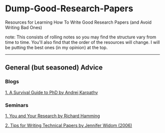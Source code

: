 # Dump-Good-Research-Papers
Resources for Learning How To Write Good Research Papers (and Avoid Writing Bad Ones)

note: This consists of rolling notes so you may find the structure vary from time to time. 
You'll also find that the order of the resources will change. I will be putting the best ones (in my opinion) at the top. 


-----
## General (but seasoned) Advice
<h3 id="blog01">Blogs</h3>

[1. A Survival Guide to PhD by Andrej Karpathy](http://karpathy.github.io/2016/09/07/phd/)

<h3 id="seminar02">Seminars</h3>

[1.  You and Your Research by Richard Hamming](https://www.cs.virginia.edu/~robins/YouAndYourResearch.html) 

[2. Tips for Writing Technical Papers by Jennifer Widom (2006)](https://cs.stanford.edu/people/widom/paper-writing.html)
